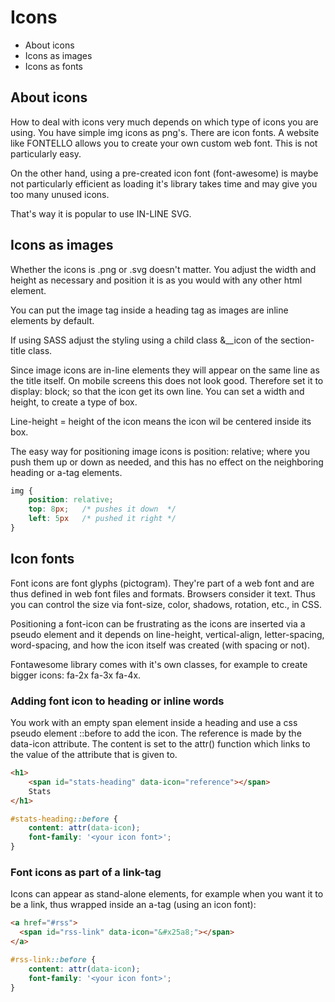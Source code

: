 # Icons
- About icons
- Icons as images
- Icons as fonts
## About icons
How to deal with icons very much depends on which type of icons you are using. You have simple img icons as png's. There are icon fonts. A website like FONTELLO allows you to create your own custom web font. This is not particularly easy. 

On the other hand, using a pre-created icon font (font-awesome) is maybe not particularly efficient as loading it's library takes time and may give you too many unused icons. 

That's way it is popular to use IN-LINE SVG.

## Icons as images
Whether the icons is .png or .svg doesn't matter. You adjust the width and height as necessary and position it is as you would with any other html element.

You can put the image tag inside a heading tag as images are inline elements by default. 

If using SASS adjust the styling using a child class &__icon of the section-title class.

Since image icons are in-line elements they will appear on the same line as the title itself. On mobile screens this does not look good. Therefore set it to display: block; so that the icon get its own line. You can set a width and height, to create a type of box.

Line-height = height of the icon means the icon wil be centered inside its box.

The easy way for positioning image icons is position: relative; where you push them up or down as needed, and this has no effect on the neighboring heading or a-tag elements. 
```CSS
img { 	
	position: relative;
	top: 8px; 	/* pushes it down  */
	left: 5px 	/* pushed it right */
}
```

## Icon fonts
Font icons are font glyphs (pictogram). They're part of a web font and are thus defined in web font files and formats. Browsers consider it text. Thus you can control the size via font-size, color, shadows, rotation, etc., in CSS.

Positioning a font-icon can be frustrating as the icons are inserted via a pseudo element and it depends on line-height, vertical-align, letter-spacing, word-spacing, and how the icon itself was created (with spacing or not).

Fontawesome library comes with it's own classes, for example to create bigger icons: fa-2x fa-3x fa-4x.

### Adding font icon to heading or inline words
You work with an empty span element inside a heading and use a css pseudo element ::before to add the icon. The reference is made by the data-icon attribute. The content is set to the attr() function which links to the value of the attribute that is given to.
```HTML
<h1>
	<span id="stats-heading" data-icon="reference"></span>
	Stats
</h1>
```	
```CSS
#stats-heading::before {
	content: attr(data-icon);
	font-family: '<your icon font>';
} 
```
### Font icons as part of a link-tag
Icons can appear as stand-alone elements, for example when you want it to be a link, thus wrapped inside an a-tag (using an icon font):
```HTML
<a href="#rss">
  <span id="rss-link" data-icon="&#x25a8;"></span>
</a>
```
```CSS	
#rss-link::before {
	content: attr(data-icon);
	font-family: '<your icon font>';
}
```